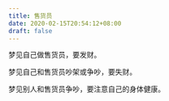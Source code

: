 ```yaml
---
title: 售货员
date: 2020-02-15T20:54:12+08:00
draft: false
---
```


梦见自己做售货员，要发财。

梦见自己和售货员吵架或争吵，要失财。

梦见别人和售货员争吵，要注意自己的身体健康。

